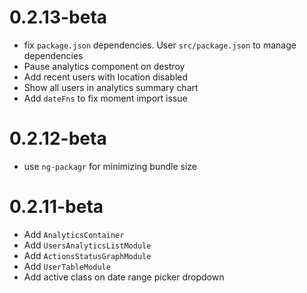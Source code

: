 # 0.2.13-beta
- fix `package.json` dependencies. User `src/package.json` to manage dependencies
- Pause analytics component on destroy
- Add recent users with location disabled
- Show all users in analytics summary chart 
- Add `dateFns` to fix moment import issue

# 0.2.12-beta
- use `ng-packagr` for minimizing bundle size

# 0.2.11-beta

- Add `AnalyticsContainer`
- Add `UsersAnalyticsListModule`
- Add `ActionsStatusGraphModule`
- Add `UserTableModule`
- Add active class on date range picker dropdown
